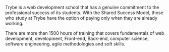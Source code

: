 Trybe is a web development school that has a genuine commitment to the professional success of its students. With the Shared Success Model, those who study at Trybe have the option of paying only when they are already working.

There are more than 1500 hours of training that covers fundamentals of web development, development, Front-end, Back-end, computer science, software engineering, agile methodologies and soft skills.
